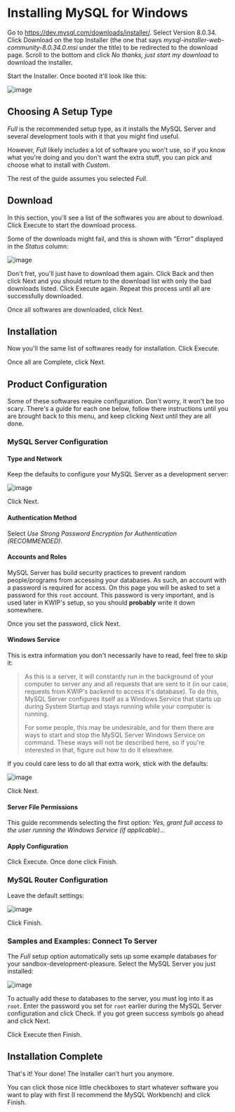 # Installing MySQL for Windows

Go to https://dev.mysql.com/downloads/installer/. Select Version 8.0.34. Click Download on the top Installer (the one that says _mysql-installer-web-community-8.0.34.0.msi_ under the title) to be redirected to the download page. Scroll to the bottom and click _No thanks, just start my download_ to download the installer.

Start the Installer. Once booted it'll look like this:

![image](https://github.com/KMNR/KWIP-2/assets/69428664/8dbbe5a2-ca68-41a4-93e0-9786c0935203)

## Choosing A Setup Type

_Full_ is the recommended setup type, as it installs the MySQL Server and several development tools with it that you might find useful.

However, _Full_ likely includes a lot of software you won't use, so if you know what you're doing and you don't want the extra stuff, you can pick and choose what to install with _Custom_.

The rest of the guide assumes you selected _Full_.

## Download

In this section, you'll see a list of the softwares you are about to download. Click Execute to start the download process.

Some of the downloads might fail, and this is shown with "Error" displayed in the _Status_ column:

![image](https://github.com/KMNR/KWIP-2/assets/69428664/a5d58df2-e28e-4dea-af74-b0282559bc45)

Don't fret, you'll just have to download them again. Click Back and then click Next and you should return to the download list with only the bad downloads listed. Click Execute again. Repeat this process until all are successfully downloaded.

Once all softwares are downloaded, click Next.

## Installation

Now you'll the same list of softwares ready for installation. Click Execute.

Once all are Complete, click Next.

## Product Configuration

Some of these softwares require configuration. Don't worry, it won't be too scary. There's a guide for each one below, follow there instructions until you are brought back to this menu, and keep clicking Next until they are all done.

### MySQL Server Configuration

#### Type and Network

Keep the defaults to configure your MySQL Server as a development server:

![image](https://github.com/KMNR/KWIP-2/assets/69428664/3595d55a-0518-4244-9002-9e9a949880c9)

Click Next.

#### Authentication Method

Select _Use Strong Password Encryption for Authentication (RECOMMENDED)_.

#### Accounts and Roles

MySQL Server has build security practices to prevent random people/programs from accessing your databases. As such, an account with a password is required for access. On this page you will be asked to set a password for this `root` account. This password is very important, and is used later in KWIP's setup, so you should **probably** write it down somewhere.

Once you set the password, click Next.

#### Windows Service

This is extra information you don't necessarily have to read, feel free to skip it:

> As this is a server, it will constantly run in the background of your computer to server any and all requests that are sent to it (in our case, requests from KWIP's backend to access it's database). To do this, MySQL Server configures itself as a Windows Service that starts up during System Startup and stays running while your computer is running.
>
> For some people, this may be undesirable, and for them there are ways to start and stop the MySQL Server Windows Service on command. These ways will not be described here, so if you're interested in that, figure out how to do it elsewhere.

If you could care less to do all that extra work, stick with the defaults:

![image](https://github.com/KMNR/KWIP-2/assets/69428664/4e06ca50-00d8-4851-bef3-82541ad95f2d)

Click Next.

#### Server File Permissions

This guide recommends selecting the first option:
_Yes, grant full access to the user running the Windows Service (if applicable)..._

#### Apply Configuration

Click Execute. Once done click Finish.

### MySQL Router Configuration

Leave the default settings:

![image](https://github.com/KMNR/KWIP-2/assets/69428664/7008a3a8-a100-4d19-a40d-c5023d187fa1)

Click Finish.

### Samples and Examples: Connect To Server

The _Full_ setup option automatically sets up some example databases for your sandbox-development-pleasure. Select the MySQL Server you just installed:

![image](https://github.com/KMNR/KWIP-2/assets/69428664/b05894c6-8489-41bf-a23d-a5fb00781072)

To actually add these to databases to the server, you must log into it as `root`. Enter the password you set for `root` earlier during the MySQL Server configuration and click Check. If you got green success symbols go ahead and click Next.

Click Execute then Finish.

## Installation Complete

That's it! Your done! The Installer can't hurt you anymore.

You can click those nice little checkboxes to start whatever software you want to play with first (I recommend the MySQL Workbench) and click Finish.
